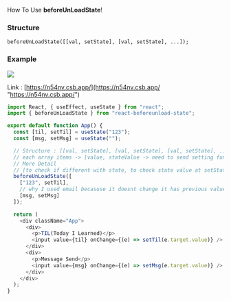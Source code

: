 How To Use **beforeUnLoadState**!

### Structure

`beforeUnLoadState([[val, setState], [val, setState], ...]);`

### Example

![](https://i.ibb.co/gzk88Q6/before-Un-Load-State.gif)

Link : [https://n54nv.csb.app/](https://n54nv.csb.app/ "https://n54nv.csb.app/")

```Javascript
import React, { useEffect, useState } from "react";
import { beforeUnLoadState } from "react-beforeunload-state";

export default function App() {
  const [til, setTil] = useState("123");
  const [msg, setMsg] = useState("");

  // Structure : [[val, setState], [val, setState], [val, setState], ....]
  // each array items -> [value, stateValue -> need to send setting function]
  // More Detail
  // [to check if different with state, to check state value at setState]
  beforeUnLoadState([
    ["123", setTil],
    // why I used email becasuse it doesnt change it has previous value
    [msg, setMsg]
  ]);

  return (
    <div className="App">
      <div>
        <p>TIL(Today I Learned)</p>
        <input value={til} onChange={(e) => setTil(e.target.value)} />
      </div>
      <div>
        <p>Message Send</p>
        <input value={msg} onChange={(e) => setMsg(e.target.value)} />
      </div>
    </div>
  );
}

```
